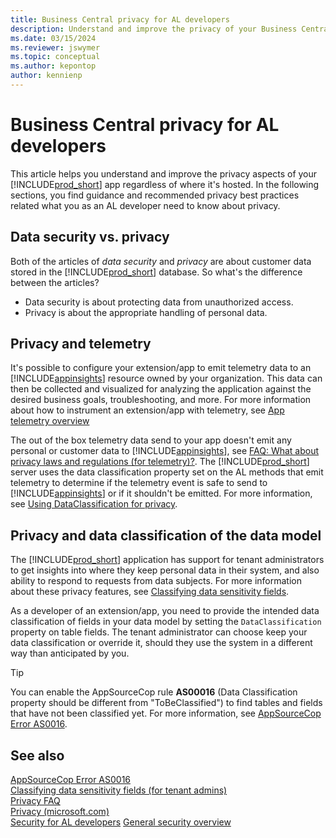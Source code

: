 ```yaml
---
title: Business Central privacy for AL developers
description: Understand and improve the privacy of your Business Central apps written in AL.
ms.date: 03/15/2024
ms.reviewer: jswymer
ms.topic: conceptual
ms.author: kepontop
author: kennienp
---
```


# Business Central privacy for AL developers

This article helps you understand and improve the privacy aspects of your [!INCLUDE[prod_short](../developer/includes/prod_short.md)] app regardless of where it's hosted. In the following sections, you find guidance and recommended privacy best practices related what you as an AL developer need to know about privacy.

## Data security vs. privacy

Both of the articles of *data security* and *privacy* are about customer data stored in the [!INCLUDE[prod_short](../developer/includes/prod_short.md)] database. So what's the difference between the articles?

* Data security is about protecting data from unauthorized access.
* Privacy is about the appropriate handling of personal data.

## Privacy and telemetry

It's possible to configure your extension/app to emit telemetry data to an [!INCLUDE[appinsights](../includes/azure-appinsights-name.md)] resource owned by your organization. This data can then be collected and visualized for analyzing the application against the desired business goals, troubleshooting, and more. For more information about how to instrument an extension/app with telemetry, see [App telemetry overview](../developer/devenv-instrument-application-for-telemetry.md)

The out of the box telemetry data send to your app doesn't emit any personal or customer data to [!INCLUDE[appinsights](../includes/azure-appinsights-name.md)], see [FAQ: What about privacy laws and regulations (for telemetry)?](../administration/telemetry-faq.md#what-about-privacy-laws-and-regulations). The [!INCLUDE[prod_short](../developer/includes/prod_short.md)] server uses the data classification property set on the AL methods that emit telemetry to determine if the telemetry event is safe to send to [!INCLUDE[appinsights](../includes/azure-appinsights-name.md)] or if it shouldn't be emitted. For more information, see [Using DataClassification for privacy](../developer/devenv-instrument-application-for-telemetry-app-insights.md#using-dataclassification-for-privacy). 


## Privacy and data classification of the data model

The [!INCLUDE[prod_short](../developer/includes/prod_short.md)] application has support for tenant  administrators to get insights into where they keep personal data in their system, and also ability  to respond to requests from data subjects. For more information about these privacy features, see [Classifying data sensitivity fields](/dynamics365/business-central/admin-classifying-data-sensitivity). 

As a developer of an extension/app, you need to provide the intended data classification of fields in your data model by setting the ``DataClassification`` property on table fields. The tenant administrator can choose keep your data classification or override it, should they use the system in a different way than anticipated by you. 

> [!TIP]
> You can enable the AppSourceCop rule **AS00016** (Data Classification property should be different from "ToBeClassified") to find tables and fields that have not been classified yet. For more information, see [AppSourceCop Error AS0016](../developer/analyzers/appsourcecop-as0016.md).


## See also  

[AppSourceCop Error AS0016](../developer/analyzers/appsourcecop-as0016.md)  
[Classifying data sensitivity fields (for tenant admins)](/dynamics365/business-central/admin-classifying-data-sensitivity)  
[Privacy FAQ](PrivacyFAQ.md)  
[Privacy (microsoft.com)](https://www.microsoft.com/trust-center/privacy)  
[Security for AL developers](security-developers.md) 
[General security overview](security-and-protection.md)  